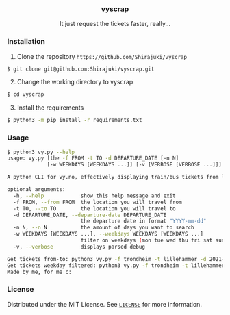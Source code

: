 <h3 align="center">vyscrap</h3>
<p align="center">It just request the tickets faster, really...</p>

### Installation

1. Clone the repository `https://github.com/Shirajuki/vyscrap`
```sh
$ git clone git@github.com:Shirajuki/vyscrap.git
```

2. Change the working directory to vyscrap
```sh
$ cd vyscrap
```

3. Install the requirements
```sh
$ python3 -m pip install -r requirements.txt
```

### Usage

```sh
$ python3 vy.py --help
usage: vy.py [the -f FROM -t TO -d DEPARTURE_DATE [-n N]
             [-w WEEKDAYS [WEEKDAYS ...]] [-v [VERBOSE [VERBOSE ...]]]

A python CLI for vy.no, effectively displaying train/bus tickets from location A to B

optional arguments:
  -h, --help            show this help message and exit
  -f FROM, --from FROM  the location you will travel from
  -t TO, --to TO        the location you will travel to
  -d DEPARTURE_DATE, --departure-date DEPARTURE_DATE
                        the departure date in format "YYYY-mm-dd"
  -n N, --n N           the amount of days you want to search
  -w WEEKDAYS [WEEKDAYS ...], --weekdays WEEKDAYS [WEEKDAYS ...]
                        filter on weekdays (mon tue wed thu fri sat sun)
  -v, --verbose         displays parsed debug

Get tickets from-to: python3 vy.py -f trondheim -t lillehammer -d 2021-10-10 -n 3
Get tickets weekday filtered: python3 vy.py -f trondheim -t lillehammer -d 2021-10-10 -n 5 -w mon tue fri
Made by me, for me c:
```

### License

Distributed under the MIT License. See [`LICENSE`](./LICENSE) for more information.
